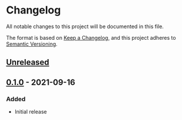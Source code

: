 # Changelog

All notable changes to this project will be documented in this file.

The format is based on [Keep a Changelog](https://keepachangelog.com/en/1.0.0/),
and this project adheres to [Semantic Versioning](https://semver.org/spec/v2.0.0.html).

## [Unreleased]

## [0.1.0] - 2021-09-16

### Added
- Initial release

[unreleased]: https://github.com/jmgilman/consulrs/compare/v0.1.0...HEAD
[0.1.0]: https://github.com/jmgilman/consulrs/releases/tag/v0.1.0